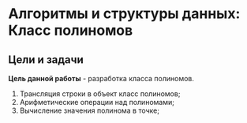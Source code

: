 # Алгоритмы и структуры данных: Класс полиномов 

## Цели и задачи
__Цель данной работы__ - разработка класса полиномов.

1) Трансляция строки в объект класс полиномов; 
2) Арифметические операции над полиномами;
3) Вычисление значения полинома в точке;

